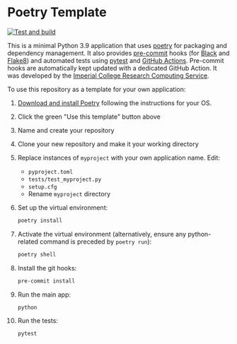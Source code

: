 # Poetry Template

[![Test and build](https://github.com/ImperialCollegeLondon/poetry_template_2/actions/workflows/ci.yml/badge.svg)](https://github.com/ImperialCollegeLondon/poetry_template_2/actions/workflows/ci.yml)

This is a minimal Python 3.9 application that uses [poetry](https://python-poetry.org) for packaging and dependency management. It also provides [pre-commit](https://pre-commit.com/) hooks (for [Black](https://black.readthedocs.io/en/stable/) and [Flake8](https://flake8.pycqa.org/en/latest/)) and automated tests using [pytest](https://pytest.org/) and [GitHub Actions](https://github.com/features/actions). Pre-commit hooks are automatically kept updated with a dedicated GitHub Action. It was developed by the [Imperial College Research Computing Service](https://www.imperial.ac.uk/admin-services/ict/self-service/research-support/rcs/).

To use this repository as a template for your own application:

1. [Download and install Poetry](https://python-poetry.org/docs/#installation) following the instructions for your OS.
1. Click the green "Use this template" button above
1. Name and create your repository
1. Clone your new repository and make it your working directory
1. Replace instances of `myproject` with your own application name. Edit:
   - `pyproject.toml`
   - `tests/test_myproject.py`
   - `setup.cfg`
   - Rename `myproject` directory
1. Set up the virtual environment:

   ```bash
   poetry install
   ```

1. Activate the virtual environment (alternatively, ensure any python-related command is preceded by `poetry run`):

   ```bash
   poetry shell
   ```

1. Install the git hooks:

   ```bash
   pre-commit install
   ```

1. Run the main app:

   ```bash
   python
   ```

1. Run the tests:

   ```bash
   pytest
   ```
